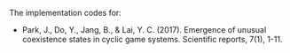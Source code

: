 The implementation codes for:  
- Park, J., Do, Y., Jang, B., & Lai, Y. C. (2017). Emergence of unusual coexistence states in cyclic game systems. Scientific reports, 7(1), 1-11.
